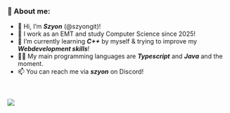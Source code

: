 ### 👋 About me:

- 👋 Hi, I’m ***Szyon*** (@szyongit)!
- 👀 I work as an EMT and study Computer Science since 2025!
- 🌱 I’m currently learning ***C++*** by myself & trying to improve my ***Webdevelopment skills***!
- 👩‍💻 My main programming languages are ***Typescript*** and ***Java*** and the moment.
- 📫 You can reach me via ***szyon*** on Discord!<br/><br/><br/>

<img src="https://github-readme-stats.vercel.app/api/top-langs/?username=szyongit&layout=compact&theme=tokyonight" />

<!---![GitHub Stats](https://github-readme-streak-stats.herokuapp.com/?user=your-github-username&theme=tokyonight)--->


<!---
szyongit/szyongit is a ✨ special ✨ repository because its `README.md` (this file) appears on your GitHub profile.
You can click the Preview link to take a look at your changes.
--->

<!---
but I am looking forward to ***other languages***!
--->
